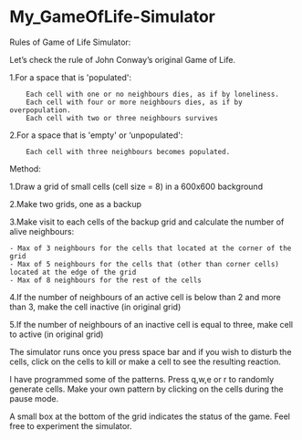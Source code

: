 # My_GameOfLife-Simulator

Rules of Game of Life Simulator:

Let’s check the rule of John Conway’s original Game of Life.

1.For a space that is 'populated':

      	Each cell with one or no neighbours dies, as if by loneliness.
      	Each cell with four or more neighbours dies, as if by overpopulation.
     	Each cell with two or three neighbours survives
    
2.For a space that is 'empty' or ‘unpopulated':

    	Each cell with three neighbours becomes populated.


Method:

1.Draw a grid of small cells (cell size = 8) in a 600x600 background

2.Make two grids, one as a backup

3.Make visit to each cells of the backup grid and calculate the number of alive neighbours:

	- Max of 3 neighbours for the cells that located at the corner of the grid
	- Max of 5 neighbours for the cells that (other than corner cells) located at the edge of the grid
	- Max of 8 neighbours for the rest of the cells
	
4.If the number of neighbours of an active cell is below than 2 and more than 3, make the cell inactive (in original grid) 

5.If the number of neighbours of an inactive cell is equal to three, make cell to active (in original grid)

The simulator runs once you press space bar and if you wish to  disturb the cells, click on the cells to kill or make a cell to see the resulting reaction. 

I have programmed some of the patterns. Press q,w,e or r to randomly generate cells. Make your own pattern by clicking on the cells during the pause mode. 

A small box at the bottom of the grid indicates the status of the game. Feel free to experiment the simulator.
